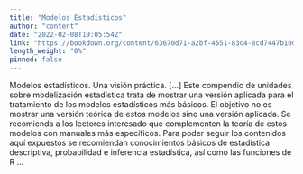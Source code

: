 ```yaml
---
title: "Modelos Estadísticos"
author: "content"
date: "2022-02-08T19:05:54Z"
link: "https://bookdown.org/content/63670d71-a2bf-4551-83c4-8cd7447b10d9/"
length_weight: "0%"
pinned: false
---
```


Modelos estadísticos. Una visión práctica. [...] Este compendio de unidades sobre modelización estadística trata de mostrar una versión aplicada para el tratamiento de los modelos estadísticos más básicos. El objetivo no es mostrar una versión teórica de estos modelos sino una versión aplicada. Se recomienda a los lectores interesado que complementen la teoría de estos modelos con manuales más específicos. Para poder seguir los contenidos aquí expuestos se recomiendan conocimientos básicos de estadística descriptiva, probabilidad e inferencia estadística, así como las funciones de R ...
